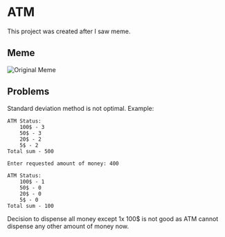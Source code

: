 # ATM

This project was created after I saw meme.

## Meme

![Original Meme](https://i.ibb.co/gtPGKzN/C9-FWy-CBgeyo.jpg)

## Problems

Standard deviation method is not optimal.
Example:
```
ATM Status:
    100$ - 3
    50$ - 3
    20$ - 2
    5$ - 2
Total sum - 500

Enter requested amount of money: 400

ATM Status:
    100$ - 1
    50$ - 0
    20$ - 0
    5$ - 0
Total sum - 100
```

Decision to dispense all money except 1x 100$ is not good as ATM cannot dispense any other amount of money now.
